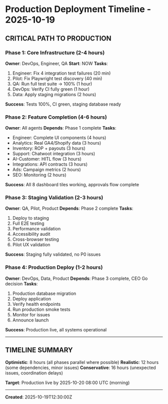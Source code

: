 # Production Deployment Timeline - 2025-10-19

## CRITICAL PATH TO PRODUCTION

### Phase 1: Core Infrastructure (2-4 hours)
**Owner**: DevOps, Engineer, QA
**Start**: NOW
**Tasks**:
1. Engineer: Fix 4 integration test failures (20 min)
2. Pilot: Fix Playwright test discovery (40 min)
3. QA: Run full test suite → 100% (1 hour)
4. DevOps: Verify CI fully green (1 hour)
5. Data: Apply staging migrations (2 hours)

**Success**: Tests 100%, CI green, staging database ready

### Phase 2: Feature Completion (4-6 hours)
**Owner**: All agents
**Depends**: Phase 1 complete
**Tasks**:
- Engineer: Complete UI components (4 hours)
- Analytics: Real GA4/Shopify data (3 hours)
- Inventory: ROP + payouts (3 hours)
- Support: Chatwoot integration (3 hours)
- AI-Customer: HITL flow (3 hours)
- Integrations: API contracts (3 hours)
- Ads: Campaign metrics (2 hours)
- SEO: Monitoring (2 hours)

**Success**: All 8 dashboard tiles working, approvals flow complete

### Phase 3: Staging Validation (2-3 hours)
**Owner**: QA, Pilot, Product
**Depends**: Phase 2 complete
**Tasks**:
1. Deploy to staging
2. Full E2E testing
3. Performance validation
4. Accessibility audit
5. Cross-browser testing
6. Pilot UX validation

**Success**: Staging fully validated, no P0 issues

### Phase 4: Production Deploy (1-2 hours)
**Owner**: DevOps, Data, Product
**Depends**: Phase 3 complete, CEO Go decision
**Tasks**:
1. Production database migration
2. Deploy application
3. Verify health endpoints
4. Run production smoke tests
5. Monitor for issues
6. Announce launch

**Success**: Production live, all systems operational

---

## TIMELINE SUMMARY

**Optimistic**: 8 hours (all phases parallel where possible)
**Realistic**: 12 hours (some dependencies, minor issues)
**Conservative**: 16 hours (unexpected issues, coordination delays)

**Target**: Production live by 2025-10-20 08:00 UTC (morning)

---

**Created**: 2025-10-19T12:30:00Z

